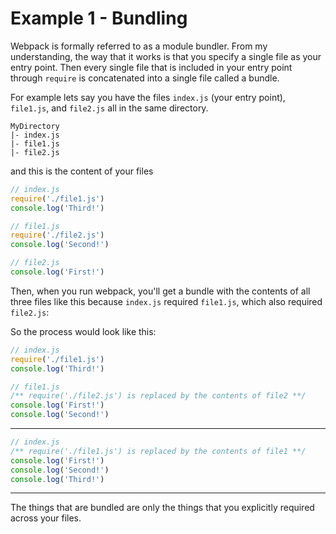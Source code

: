 # Example 1 - Bundling

Webpack is formally referred to as a module bundler. From my understanding, the way that it works is that you specify a single file as your entry point. Then every single file that is included in your entry point through `require` is concatenated into a single file called a bundle.

For example lets say you have the files `index.js` (your entry point), `file1.js`, and `file2.js` all in the same directory.

```
MyDirectory
|- index.js
|- file1.js
|- file2.js
```

and this is the content of your files

```javascript
// index.js
require('./file1.js')
console.log('Third!')

// file1.js
require('./file2.js')
console.log('Second!')

// file2.js
console.log('First!')
```

Then, when you run webpack, you'll get a bundle with the contents of all three files like this because `index.js` required `file1.js`, which also required `file2.js`:

So the process would look like this:

```javascript
// index.js
require('./file1.js')
console.log('Third!')

// file1.js
/** require('./file2.js') is replaced by the contents of file2 **/
console.log('First!')
console.log('Second!')
```

---


```javascript
// index.js
/** require('./file1.js') is replaced by the contents of file1 **/
console.log('First!')
console.log('Second!')
console.log('Third!')
```

---

The things that are bundled are only the things that you explicitly required across your files.
